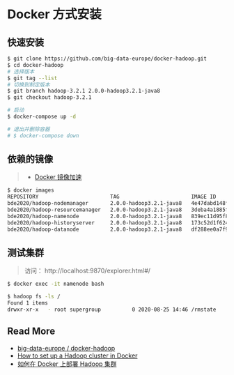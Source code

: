 # Docker 方式安装



## 快速安装

``` bash
$ git clone https://github.com/big-data-europe/docker-hadoop.git
$ cd docker-hadoop
# 选择版本
$ git tag --list
# 切换到制定版本
$ git branch hadoop-3.2.1 2.0.0-hadoop3.2.1-java8
$ git checkout hadoop-3.2.1

# 启动
$ docker-compose up -d

# 退出并删除容器
# $ docker-compose down
```

## 依赖的镜像

> - [Docker 镜像加速](http://kail.xyz/Docker/docs/FAQ/#镜像加速器)

```bash
$ docker images
REPOSITORY                       TAG                       IMAGE ID            CREATED             SIZE
bde2020/hadoop-nodemanager       2.0.0-hadoop3.2.1-java8   4e47dabd148f        6 months ago        1.37GB
bde2020/hadoop-resourcemanager   2.0.0-hadoop3.2.1-java8   3deba4a1885f        6 months ago        1.37GB
bde2020/hadoop-namenode          2.0.0-hadoop3.2.1-java8   839ec11d95f8        6 months ago        1.37GB
bde2020/hadoop-historyserver     2.0.0-hadoop3.2.1-java8   173c52d1f624        6 months ago        1.37GB
bde2020/hadoop-datanode          2.0.0-hadoop3.2.1-java8   df288ee0a7f9        6 months ago        1.37GB
```

## 测试集群

> 访问： http://localhost:9870/explorer.html#/

``` bash
$ docker exec -it namenode bash

$ hadoop fs -ls /
Found 1 items
drwxr-xr-x   - root supergroup          0 2020-08-25 14:46 /rmstate
```



## Read More

- [big-data-europe / docker-hadoop](https://github.com/big-data-europe/docker-hadoop)
- [How to set up a Hadoop cluster in Docker](https://clubhouse.io/developer-how-to/how-to-set-up-a-hadoop-cluster-in-docker/)
- [如何在 Docker 上部署 Hadoop 集群](https://blog.csdn.net/OnedayIlove/article/details/100594618)